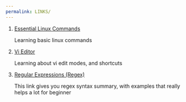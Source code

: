 ```yaml
---
permalink: LINKS/
---
```

1. [Essential Linux Commands](https://www.javatpoint.com/linux-commands)

   Learning basic linux commands

2. [Vi Editor](https://www.redhat.com/sysadmin/introduction-vi-editor)

   Learning about vi edit modes, and shortcuts

3. [Regular Expressions (Regex)](https://www3.ntu.edu.sg/home/ehchua/programming/howto/Regexe.html) 
   
    This link gives you regex syntax summary, with examples that really helps a lot for beginner
